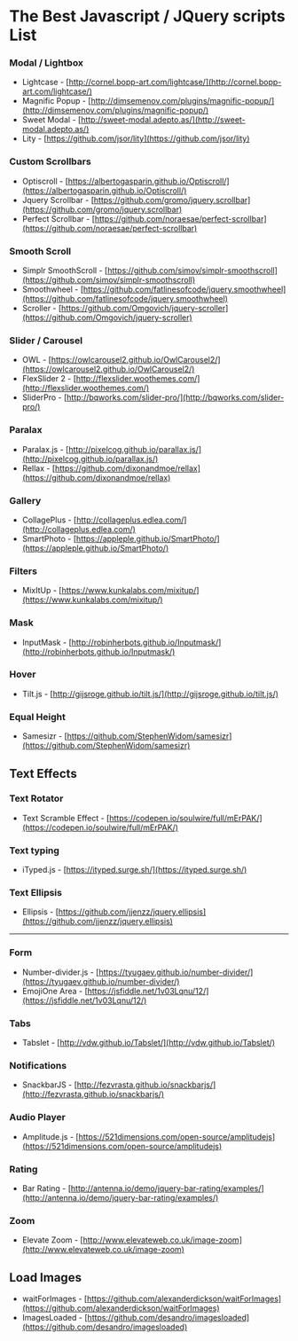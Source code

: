 # The Best Javascript / JQuery scripts List

### Modal / Lightbox
* Lightcase - [http://cornel.bopp-art.com/lightcase/](http://cornel.bopp-art.com/lightcase/)
* Magnific Popup - [http://dimsemenov.com/plugins/magnific-popup/](http://dimsemenov.com/plugins/magnific-popup/)
* Sweet Modal - [http://sweet-modal.adepto.as/](http://sweet-modal.adepto.as/)
* Lity - [https://github.com/jsor/lity](https://github.com/jsor/lity)

### Custom Scrollbars
* Optiscroll - [https://albertogasparin.github.io/Optiscroll/](https://albertogasparin.github.io/Optiscroll/)
* Jquery Scrollbar - [https://github.com/gromo/jquery.scrollbar](https://github.com/gromo/jquery.scrollbar)
* Perfect Scrollbar - [https://github.com/noraesae/perfect-scrollbar](https://github.com/noraesae/perfect-scrollbar)

### Smooth Scroll
* Simplr SmoothScroll - [https://github.com/simov/simplr-smoothscroll](https://github.com/simov/simplr-smoothscroll)
* Smoothwheel - [https://github.com/fatlinesofcode/jquery.smoothwheel](https://github.com/fatlinesofcode/jquery.smoothwheel)
* Scroller - [https://github.com/Omgovich/jquery-scroller](https://github.com/Omgovich/jquery-scroller)

### Slider / Carousel
* OWL - [https://owlcarousel2.github.io/OwlCarousel2/](https://owlcarousel2.github.io/OwlCarousel2/)
* FlexSlider 2 - [http://flexslider.woothemes.com/](http://flexslider.woothemes.com/)
* SliderPro - [http://bqworks.com/slider-pro/](http://bqworks.com/slider-pro/)

### Paralax
* Paralax.js - [http://pixelcog.github.io/parallax.js/](http://pixelcog.github.io/parallax.js/)
* Rellax - [https://github.com/dixonandmoe/rellax](https://github.com/dixonandmoe/rellax)

### Gallery
* CollagePlus - [http://collageplus.edlea.com/](http://collageplus.edlea.com/)
* SmartPhoto - [https://appleple.github.io/SmartPhoto/](https://appleple.github.io/SmartPhoto/)

### Filters
* MixItUp - [https://www.kunkalabs.com/mixitup/](https://www.kunkalabs.com/mixitup/)

### Mask
* InputMask - [http://robinherbots.github.io/Inputmask/](http://robinherbots.github.io/Inputmask/)

### Hover
* Tilt.js - [http://gijsroge.github.io/tilt.js/](http://gijsroge.github.io/tilt.js/)

### Equal Height
* Samesizr - [https://github.com/StephenWidom/samesizr](https://github.com/StephenWidom/samesizr)


## Text Effects

### Text Rotator
* Text Scramble Effect - [https://codepen.io/soulwire/full/mErPAK/](https://codepen.io/soulwire/full/mErPAK/)

### Text typing
* iTyped.js - [https://ityped.surge.sh/](https://ityped.surge.sh/)

### Text Ellipsis
* Ellipsis - [https://github.com/jjenzz/jquery.ellipsis](https://github.com/jjenzz/jquery.ellipsis)

---

### Form
* Number-divider.js - [https://tyugaev.github.io/number-divider/](https://tyugaev.github.io/number-divider/)
* EmojiOne Area - [https://jsfiddle.net/1v03Lqnu/12/](https://jsfiddle.net/1v03Lqnu/12/)

### Tabs
* Tabslet - [http://vdw.github.io/Tabslet/](http://vdw.github.io/Tabslet/)

### Notifications
* SnackbarJS - [http://fezvrasta.github.io/snackbarjs/](http://fezvrasta.github.io/snackbarjs/)

### Audio Player
* Amplitude.js - [https://521dimensions.com/open-source/amplitudejs](https://521dimensions.com/open-source/amplitudejs)

### Rating
* Bar Rating - [http://antenna.io/demo/jquery-bar-rating/examples/](http://antenna.io/demo/jquery-bar-rating/examples/)

### Zoom
* Elevate Zoom - [http://www.elevateweb.co.uk/image-zoom](http://www.elevateweb.co.uk/image-zoom)

## Load Images
* waitForImages - [https://github.com/alexanderdickson/waitForImages](https://github.com/alexanderdickson/waitForImages)
* ImagesLoaded - [https://github.com/desandro/imagesloaded](https://github.com/desandro/imagesloaded)
